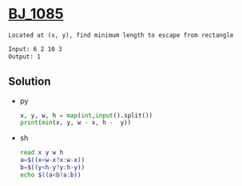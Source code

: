 # [BJ_1085](https://acmicpc.net/problem/1085)

```en
Located at (x, y), find minimum length to escape from rectangle

```

```txt
Input: 6 2 10 3
Output: 1
```

## Solution

* py

  ```py
  x, y, w, h = map(int,input().split())
  print(min(x, y, w - x, h -  y))
  ```

* sh

  ```sh
  read x y w h
  a=$((x<w-x?x:w-x))
  b=$((y<h-y?y:h-y))
  echo $((a<b?a:b))
  ```
